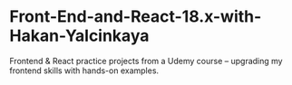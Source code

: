 # Front-End-and-React-18.x-with-Hakan-Yalcinkaya
Frontend &amp; React practice projects from a Udemy course – upgrading my frontend skills with hands-on examples.
